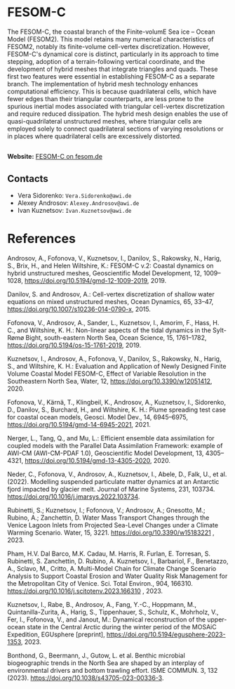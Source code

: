 # FESOM-C

The FESOM-C, the coastal branch of the Finite-volumE Sea ice – Ocean Model (FESOM2). This model retains many numerical characteristics of FESOM2, notably its finite-volume cell-vertex discretization. However, FESOM-C's dynamical core is distinct, particularly in its approach to time stepping, adoption of a terrain-following vertical coordinate, and the development of hybrid meshes that integrate triangles and quads. These first two features were essential in establishing FESOM-C as a separate branch. The implementation of hybrid mesh technology enhances computational efficiency. This is because quadrilateral cells, which have fewer edges than their triangular counterparts, are less prone to the spurious inertial modes associated with triangular cell-vertex discretization and require reduced dissipation. The hybrid mesh design enables the use of quasi-quadrilateral unstructured meshes, where triangular cells are employed solely to connect quadrilateral sections of varying resolutions or in places where quadrilateral cells are excessively distorted.
## 
 **Website:** [FESOM-C on fesom.de](https://fesom.de/models/fesom-c/)
## Contacts

- Vera Sidorenko: `Vera.Sidorenko@awi.de`
- Alexey Androsov: `Alexey.Androsov@awi.de`
- Ivan Kuznetsov: `Ivan.Kuznetsov@awi.de`


# References

Androsov, A., Fofonova, V., Kuznetsov, I., Danilov, S., Rakowsky, N., Harig, S., Brix, H., and Helen Wiltshire, K.: FESOM-C v.2: Coastal dynamics on hybrid unstructured meshes, Geoscientific Model Development, 12, 1009–1028, https://doi.org/10.5194/gmd-12-1009-2019, 2019.

Danilov, S. and Androsov, A.: Cell-vertex discretization of shallow water equations on mixed unstructured meshes, Ocean Dynamics, 65, 33–47, https://doi.org/10.1007/s10236-014-0790-x, 2015.

Fofonova, V., Androsov, A., Sander, L., Kuznetsov, I., Amorim, F., Hass, H. C., and Wiltshire, K. H.: Non-linear aspects of the tidal dynamics in the Sylt-Rømø Bight, south-eastern North Sea, Ocean Science, 15, 1761–1782, https://doi.org/10.5194/os-15-1761-2019, 2019.

Kuznetsov, I., Androsov, A., Fofonova, V., Danilov, S., Rakowsky, N., Harig, S., and Wiltshire, K. H.: Evaluation and Application of Newly Designed Finite Volume Coastal Model FESOM-C, Effect of Variable Resolution in the Southeastern North Sea, Water, 12, https://doi.org/10.3390/w12051412, 2020.

Fofonova​​​​​​​, V., Kärnä, T., Klingbeil, K., Androsov, A., Kuznetsov, I., Sidorenko, D., Danilov, S., Burchard, H., and Wiltshire, K. H.: Plume spreading test case for coastal ocean models, Geosci. Model Dev., 14, 6945–6975, https://doi.org/10.5194/gmd-14-6945-2021, 2021.

Nerger, L., Tang, Q., and Mu, L.: Efficient ensemble data assimilation for coupled models with the Parallel Data Assimilation Framework: example of AWI-CM (AWI-CM-PDAF 1.0), Geoscientific Model Development, 13, 4305–4321, https://doi.org/10.5194/gmd-13-4305-2020, 2020.

Neder, C., Fofonova, V., Androsov, A., Kuznetsov, I., Abele, D., Falk, U., et al. (2022). Modelling suspended particulate matter dynamics at an Antarctic fjord impacted by glacier melt. Journal of Marine Systems, 231, 103734. https://doi.org/10.1016/j.jmarsys.2022.103734.

Rubinetti, S.; Kuznetsov, I.; Fofonova, V.; Androsov, A.; Gnesotto, M.; Rubino, A.; Zanchettin, D. Water Mass Transport Changes through the Venice Lagoon Inlets from Projected Sea-Level Changes under a Climate Warming Scenario. Water, 15, 3221. https://doi.org/10.3390/w15183221 , 2023.

Pham, H.V. Dal Barco, M.K. Cadau, M. Harris, R. Furlan, E. Torresan, S. Rubinetti, S. Zanchettin, D. Rubino, A. Kuznetsov, I., Barbariol, F., Benetazzo, A., Sclavo, M., Critto, A. Multi-Model Chain for Climate Change Scenario Analysis to Support Coastal Erosion and Water Quality Risk Management for the Metropolitan City of Venice. Sci. Total Environ., 904, 166310. https://doi.org/10.1016/j.scitotenv.2023.166310 , 2023.

Kuznetsov, I., Rabe, B., Androsov, A., Fang, Y.-C., Hoppmann, M., Quintanilla-Zurita, A., Harig, S., Tippenhauer, S., Schulz, K., Mohrholz, V., Fer, I., Fofonova, V., and Janout, M.: Dynamical reconstruction of the upper-ocean state in the Central Arctic during the winter period of the MOSAiC Expedition, EGUsphere [preprint], https://doi.org/10.5194/egusphere-2023-1353, 2023. 

Bonthond, G., Beermann, J., Gutow, L. et al. Benthic microbial biogeographic trends in the North Sea are shaped by an interplay of environmental drivers and bottom trawling effort. ISME COMMUN. 3, 132 (2023). https://doi.org/10.1038/s43705-023-00336-3.
